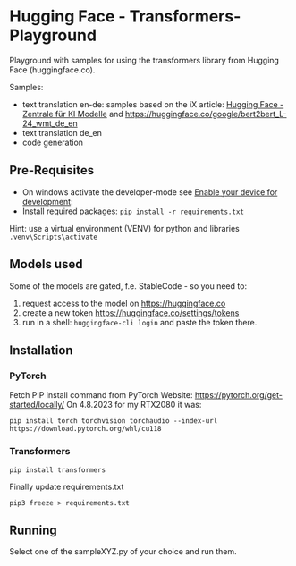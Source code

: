 # Hugging Face - Transformers-Playground

Playground with samples for using the transformers library from Hugging Face (huggingface.co).

Samples:
* text translation en-de: samples based on the iX article: [Hugging Face - Zentrale für KI Modelle](https://www.heise.de/select/ix/2023/13/2302013542051756278) and https://huggingface.co/google/bert2bert_L-24_wmt_de_en
* text translation de_en
* code generation

## Pre-Requisites

* On windows activate the developer-mode see [Enable your device for development](https://learn.microsoft.com/en-us/windows/apps/get-started/enable-your-device-for-development):
* Install required packages: ```pip install -r requirements.txt```

Hint: use a virtual environment (VENV) for python and libraries
```.venv\Scripts\activate```

## Models used

Some of the models are gated, f.e. StableCode - so you need to:
  1. request access to the model on https://huggingface.co
  2. create a new token https://huggingface.co/settings/tokens
  3. run in a shell: ```huggingface-cli login```
     and paste the token there.

## Installation

### PyTorch
Fetch PIP install command from PyTorch Website: https://pytorch.org/get-started/locally/
On 4.8.2023 for my RTX2080 it was:
```shell
pip install torch torchvision torchaudio --index-url https://download.pytorch.org/whl/cu118
```

### Transformers
```shell
pip install transformers
```

Finally update requirements.txt
```shell
pip3 freeze > requirements.txt
```

## Running

Select one of the sampleXYZ.py of your choice and run them.